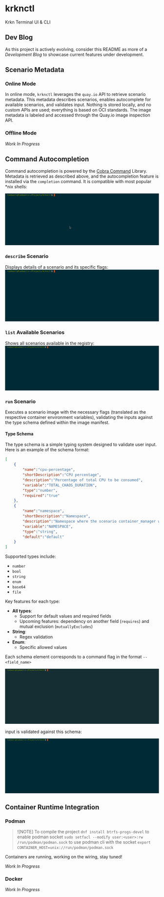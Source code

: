 # krknctl
Krkn Terminal UI & CLI

## Dev Blog
As this project is actively evolving, consider this README as more of a _Development Blog_ to showcase current features under development.

## Scenario Metadata
### Online Mode
In online mode, `krknctl` leverages the `quay.io` API to retrieve scenario metadata. This metadata describes scenarios, enables autocomplete for available scenarios, and validates input. Nothing is stored locally, and no custom APIs are used; everything is based on OCI standards. The image metadata is labeled and accessed through the Quay.io image inspection API.

### Offline Mode
_Work In Progress_

## Command Autocompletion

Command autocompletion is powered by the [Cobra Command](https://github.com/spf13/cobra) Library. Metadata is retrieved as described above, and the autocompletion feature is installed via the `completion` command. It is compatible with most popular *nix shells:

![command autocomplete](media/autocomplete.gif)

### `describe` Scenario

Displays details of a scenario and its specific flags:
![describe scenario](media/describe.gif)

### `list` Available Scenarios

Shows all scenarios available in the registry:
![list scenarios](media/list.gif)

### `run` Scenario

Executes a scenario image with the necessary flags (translated as the respective container environment variables), validating the inputs against the type schema defined within the image manifest.

#### Type Schema
The type schema is a simple typing system designed to validate user input. Here is an example of the schema format:

```json
[
    {
        "name":"cpu-percentage",
        "shortDescription":"CPU percentage",
        "description":"Percentage of total CPU to be consumed",
        "variable":"TOTAL_CHAOS_DURATION",
        "type":"number",
        "required":"true"
    },
    {
        "name":"namespace", 
        "shortDescription":"Namespace",
        "description":"Namespace where the scenario container_manager will be deployed",
        "variable":"NAMESPACE",
        "type":"string",
        "default":"default"
    }
]
```

Supported types include:
- `number`
- `bool`
- `string`
- `enum`
- `base64`
- `file`

Key features for each type:
- **All types**:
    - Support for default values and required fields
    - Upcoming features: dependency on another field (`requires`) and mutual exclusion (`mutuallyExcludes`)
- **String**:
    - Regex validation
- **Enum**:
    - Specific allowed values

Each schema element corresponds to a command flag in the format `--<field_name>`

![run flags](media/validation.gif)

input is validated against this schema:

![run flags](media/input-validation.gif)

## Container Runtime Integration

### Podman

>![NOTE] To compile the project `dnf install btrfs-progs-devel`
> to enable podman socket `sudo setfacl --modify user:<user>:rw /run/podman/podman.sock`
> to use podman cli with the socket `export CONTAINER_HOST=unix://run/podman/podman.sock`

Containers are running, working on the wiring, stay tuned!

_Work In Progress_

### Docker
_Work In Progress_